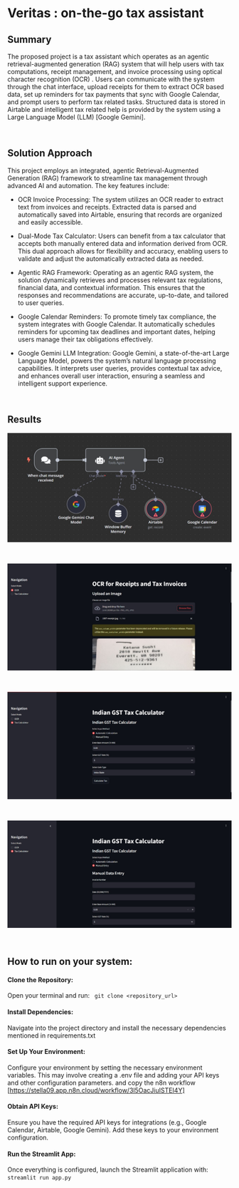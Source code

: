 # Veritas : on-the-go tax assistant 
## Summary
The proposed project is a tax assistant which operates as an agentic retrieval-augmented generation (RAG)
system that will help users with tax computations, receipt management, and invoice processing using optical
character recognition (OCR) . Users can communicate with the system through the chat interface, upload receipts
for them to extract OCR based data, set up reminders for tax payments that sync with Google Calendar, and prompt
users to perform tax related tasks. Structured data is stored in Airtable and intelligent tax related help is provided by
the system using a Large Language Model (LLM) [Google Gemini].

<br>

## Solution Approach

This project employs an integrated, agentic Retrieval-Augmented Generation (RAG) framework to streamline tax management through advanced AI and automation. The key features include:

- OCR Invoice Processing:
    The system utilizes an OCR reader to extract text from invoices and receipts. Extracted data is parsed and automatically saved into Airtable, ensuring that records are organized and easily accessible.

- Dual-Mode Tax Calculator:
    Users can benefit from a tax calculator that accepts both manually entered data and information derived from OCR. This dual approach allows for flexibility and accuracy, enabling users to validate and adjust the automatically extracted data as needed.

- Agentic RAG Framework:
    Operating as an agentic RAG system, the solution dynamically retrieves and processes relevant tax regulations, financial data, and contextual information. This ensures that the responses and recommendations are accurate, up-to-date, and tailored to user queries.

- Google Calendar Reminders:
    To promote timely tax compliance, the system integrates with Google Calendar. It automatically schedules reminders for upcoming tax deadlines and important dates, helping users manage their tax obligations effectively.

- Google Gemini LLM Integration:
    Google Gemini, a state-of-the-art Large Language Model, powers the system’s natural language processing capabilities. It interprets user queries, provides contextual tax advice, and enhances overall user interaction, 
    ensuring a seamless and intelligent support experience.
  
<br>

## Results 
![image alt](https://github.com/Sanskritivv/Veritas-google-girl-hackathon/blob/main/images/n8n.jpg?raw=true)

<br>

![image alt](https://github.com/Sanskritivv/Veritas-google-girl-hackathon/blob/main/images/ocr.jpg?raw=true)

<br>

![image alt](https://github.com/Sanskritivv/Veritas-google-girl-hackathon/blob/main/images/cal.jpg?raw=true)

<br>

![image alt](https://github.com/Sanskritivv/Veritas-google-girl-hackathon/blob/main/images/cal_manual.jpg?raw=true)

<br> 

## How to run on your system: 

#### Clone the Repository:
Open your terminal and run:
`` git clone <repository_url>``

#### Install Dependencies:
Navigate into the project directory and install the necessary dependencies mentioned in requirements.txt

#### Set Up Your Environment:
Configure your environment by setting the necessary environment variables. This may involve creating a .env file and adding your API keys and other configuration parameters.
and copy the n8n workflow [https://stella09.app.n8n.cloud/workflow/3l5OacJiuISTEI4Y] 

#### Obtain API Keys:
Ensure you have the required API keys for integrations (e.g., Google Calendar, Airtable, Google Gemini). Add these keys to your environment configuration.

#### Run the Streamlit App:
Once everything is configured, launch the Streamlit application with:
`` streamlit run app.py ``
